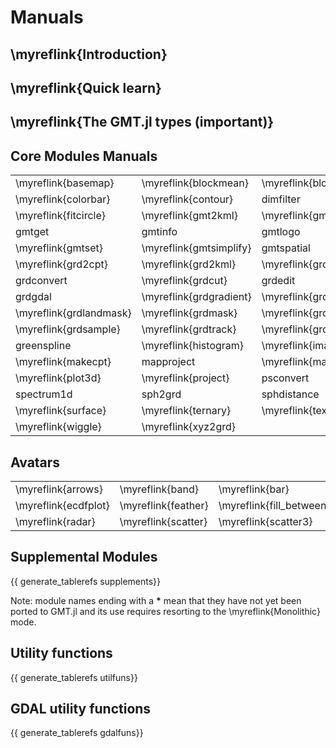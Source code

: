 
# Manuals

## \myreflink{Introduction}

## \myreflink{Quick learn}

## \myreflink{The GMT.jl types (important)}

## Core Modules Manuals

|  |  |  |  |  |  |
|:-----|:----|:----|:----|:----|:----|
| \myreflink{basemap} | \myreflink{blockmean} | \myreflink{blockmedian} | \myreflink{blockmode} | \myreflink{clip} | \myreflink{coast} |
| \myreflink{colorbar} | \myreflink{contour} | dimfilter  |  events  | \myreflink{filter1d} | |
| \myreflink{fitcircle} | \myreflink{gmt2kml} | \myreflink{gmtbinstats} | \myreflink{gmtconnect} | \myreflink{gmtconvert} | gmtdefaults |
| gmtget |  gmtinfo |  gmtlogo | \myreflink{gmtmath} | gmtregress | \myreflink{gmtselect} |
| \myreflink{gmtset} | \myreflink{gmtsimplify} |  gmtspatial | \myreflink{gmtsplit} |  gmtvector |  gmtwhich |
| \myreflink{grd2cpt} | \myreflink{grd2kml} | \myreflink{grd2xyz} |  grdblend | \myreflink{grdclip} | \myreflink{grdcontour} |
| grdconvert | \myreflink{grdcut} |  grdedit |  grdfft | \myreflink{grdfill} |  grdfilter |
| grdgdal | \myreflink{grdgradient} | \myreflink{grdhisteq} | \myreflink{grdimage} | \myreflink{grdinfo} | grdinterpolate |
| \myreflink{grdlandmask} | \myreflink{grdmask} | \myreflink{grdmath} | grdmix | \myreflink{grdpaste} |  grdproject |
| \myreflink{grdsample} | \myreflink{grdtrack} | \myreflink{grdtrend} | \myreflink{grdvector} | \myreflink{grdview} | grdvolume |
| greenspline | \myreflink{histogram} | \myreflink{image} | \myreflink{inset} | kml2gmt | \myreflink{legend} |
| \myreflink{makecpt} |  mapproject | \myreflink{mask} | \myreflink{movie} | \myreflink{nearneighbor} | \myreflink{plot} |
| \myreflink{plot3d} | \myreflink{project} |  psconvert | \myreflink{rose} | \myreflink{sample1d} | \myreflink{solar} |
| spectrum1d | sph2grd | sphdistance | \myreflink{sphinterpolate} | \myreflink{sphtriangulate} | \myreflink{subplot} |
| \myreflink{surface} | \myreflink{ternary} | \myreflink{text} | \myreflink{trend1d} | \myreflink{trend2d} | \myreflink{triangulate} |
| \myreflink{wiggle} | \myreflink{xyz2grd} |  |  |  |  |

## Avatars

|  |  |  |  |  |  |  |  |  |  |
|:-----|:----|:----|:----|:----|:----|:----|:----|:----|:----|
| \myreflink{arrows} | \myreflink{band} | \myreflink{bar} | \myreflink{bar3} | \myreflink{boxplot} | \myreflink{bubblechart} | \myreflink{contourf} | \myreflink{cornerplot} | \myreflink{decorated} | \myreflink{earthregions} |
| \myreflink{ecdfplot} | \myreflink{feather} | \myreflink{fill_between} | \myreflink{hband} | \myreflink{lines} | \myreflink{marginalhist} | \myreflink{parallelplot} | \myreflink{plotlinefit} | \myreflink{qqplot} | \myreflink{quiver} |
| \myreflink{radar} | \myreflink{scatter} | \myreflink{scatter3} | \myreflink{stairs} | \myreflink{stem} | \myreflink{trisurf} | \myreflink{vband} | \myreflink{violin} |  |  |


## Supplemental Modules

{{ generate_tablerefs supplements}}

Note: module names ending with a **\*** mean that they have not yet been ported to GMT.jl and
its use requires resorting to the \myreflink{Monolithic} mode.

## Utility functions

{{ generate_tablerefs utilfuns}}

## GDAL utility functions

{{ generate_tablerefs gdalfuns}}
